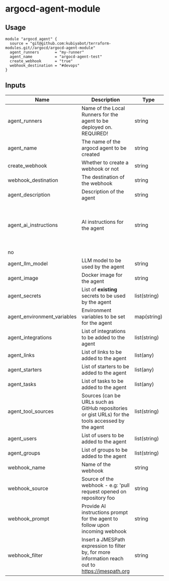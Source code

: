 <!-- # create a readme in MD format with example of how to use the module:  module "kubiya_module" {
  # source = "git@github.com:kubiyabot/terraform-modules.git//argocd/argocd-agent-module?ref=DEV-949-akamai-argocd-github-use-case"
  source = "/Users/costa/Documents/kubiya/terraform-modules/argocd/argocd-agent-module/"

  agent_name          = "argocd-agent-test"
  create_webhook      = "true"
  webhook_destination = "#devops"
}
 -->

# argocd-agent-module

## Usage

```hcl
module "argocd_agent" {
  source = "git@github.com:kubiyabot/terraform-modules.git//argocd/argocd-agent-module"
  agent_runners       = "my-runner"
  agent_name          = "argocd-agent-test"
  create_webhook      = "true"
  webhook_destination = "#devops"
}
```

<!-- note that the followong secrets should be created before  running terraform: APPROVING_USERS ARGOCD_PASSWORD 
variable "agent_name" {
  type        = string
  description = "Name of the agent"
  default     = "argocd-agent"
}
variable "agent_runners" {
  type        = string
  description = "Name of the Local Runners for the agent to be deployed on"
  default     = ""
}
variable "agent_description" {
  type        = string
  description = "Description of the agent"
  default     = "Agent for ArgoCD"
}
variable "agent_ai_instructions" {
  type        = string
  description = "AI instructions for the agent"
  default     = <<EOF
1.You are an intelligent agent able to give the diff between a live argocd app state
and a specified revision using the argocd CLI diff command and sync it when asked using the argocd CLI command.
2.you are an intelligent agent able sync  a live argocd app state and a specified revision using the argocd CLI sync command.
EOF
}
variable "agent_llm_model" {
  type        = string
  description = "LLM model to be used by the agent"
  default     = "azure/gpt-4"
}
variable "agent_image" {
  type        = string
  description = "Docker image for the agent"
  default     = "kubiya/base-agent:tools-v5"
}
variable "agent_secrets" {
  type        = list(string)
  description = "List of existing secrets to be used by the agent"
  default = [
    "ARGOCD_PASSWORD",
    "APPROVING_USERS" # Configure this secret on Kubiya web app before deploying the agent.
  ]
}
variable "agent_environment_variables" {
  type        = map(string)
  description = "Environment variables to be set for the agent"
  default = {
    LOG_LEVEL       = "INFO",
    ARGOCD_SERVER   = "argocd-server.argocd",
    ARGOCD_USERNAME = "admin",
  }
}

variable "agent_integrations" {
  type        = list(string)
  description = "List of integrations to be added to the agent"
  default     = [""]
}
variable "agent_links" {
  description = "List of links to be added to the agent"
  type        = list(any)
  default     = []
}
variable "agent_starters" {
  type        = list(any)
  description = "List of starters to be added to the agent"
  default     = []
}
variable "agent_tasks" {
  description = "List of tasks to be added to the agent"
  type        = list(any)
  default     = []
}
variable "agent_tool_sources" {
  description = "Sources (can be URLs such as GitHub repositories or gist URLs) for the tools accessed by the agent"
  type        = list(string)
  default     = [""]
}

variable "agent_users" {
  description = "List of users to be added to the agent"
  type        = list(string)
  default     = [""]
}
variable "agent_groups" {
  description = "List of groups to be added to the agent"
  type        = list(string)
  default     = ["Admin"]
}
################# Webhook Variables #################
variable "create_webhook" {
  description = "Create a webhook"
  type        = string
  default     = "false"
}
variable "webhook_name" {
  description = "Name of the webhook"
  type        = string
  default     = "github-argocd-pr-webhook"
}
variable "webhook_source" {
  description = "Source of the webhook - e.g: 'pull request opened on repository foo"
  type        = string
  default     = "Github pull request opened on repository 'deployments'"
}
variable "webhook_prompt" {
  description = "Provide AI instructions prompt for the agent to follow upon incoming webhook."
  type        = string
  default     = "Run argo diff against the following revision: {{.event.pull_request.head.ref}}"
}

variable "webhook_destination" {
  description = "Slack channel for notifications, should start with `#` or `@`."
  type        = string
  default     = "#general"
}

variable "webhook_filter" {
  description = "Insert a JMESPath expression to filter by, for more information reach out to https://jmespath.org."
  type        = string
  default     = "pull_request[?state == 'open']"
}


-->

## Inputs

| Name                | Description                                                                 | Type   | Default | Required |
|---------------------|-----------------------------------------------------------------------------|--------|---------|----------|
| agent_runners       | Name of the Local Runners for the agent to be deployed on. REQUIRED!                   | string |  ""     | yes       |
| agent_name          | The name of the argocd agent to be created                                  | string |argocd-agent| no      |
| create_webhook      | Whether to create a webhook or not                                         | string |false| no      |
| webhook_destination | The destination of the webhook                                              | string |#general| no      |
| agent_description   | Description of the agent                                                   | string |Agent for ArgoCD| no       |
| agent_ai_instructions | AI instructions for the agent                                             | string |1. You are an intelligent agent able to give the diff between a live argocd app state and a specified revision using the argocd CLI diff command and sync it when asked using the argocd CLI command <br>  2. you are an intelligent agent able sync  a live argocd app state and a specified revision using the argocd CLI sync command.
| no       |
| agent_llm_model     | LLM model to be used by the agent                                          | string |azure/gpt-4| no       |
| agent_image         | Docker image for the agent                                                  | string |kubiya/base-agent:tools-v5| no       |
| agent_secrets       | List of **existing** secrets to be used by the agent                           | list(string) | ARGOCD_PASSWORD, APPROVING_USERS | yes       |
| agent_environment_variables | Environment variables to be set for the agent                      | map(string) |LOG_LEVEL,ARGOCD_SERVER,ARGOCD_USERNAME| yes       |
| agent_integrations  | List of integrations to be added to the agent                              | list(string) |   [""]    | no       |
| agent_links         | List of links to be added to the agent                                      | list(any) |[]| no       |
| agent_starters      | List of starters to be added to the agent                                   | list(any) |[]| no       |
| agent_tasks         | List of tasks to be added to the agent                                      | list(any) |  []   | no       |
| agent_tool_sources  | Sources (can be URLs such as GitHub repositories or gist URLs) for the tools accessed by the agent | list(string) |[""]| no       |
| agent_users         | List of users to be added to the agent                                      | list(string) |""| no       |
| agent_groups        | List of groups to be added to the agent                                     | list(string) |Admin| yes       |
| webhook_name        | Name of the webhook                                                         | string |github-argocd-pr-webhook| no       |
| webhook_source      | Source of the webhook - e.g: 'pull request opened on repository foo         | string |Github pull request opened on repository 'deployments'| no       |
| webhook_prompt      | Provide AI instructions prompt for the agent to follow upon incoming webhook | string |Run argo diff against the following revision: {{.event.pull_request.head.ref}}| no       |
| webhook_filter      | Insert a JMESPath expression to filter by, for more information reach out to https://jmespath.org | string |pull_request[?state == 'open']| no       |
